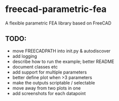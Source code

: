 # freecad-parametric-fea

 A flexible parametric FEA library based on FreeCAD

## TODO:
- move FREECADPATH into init.py & autodiscover 
- add logging
- describe how to run the example; better README
- document classes etc
- add support for multiple parameters
- better define plot when >3 parameters
- make the outputs scriptable / selectable
- move away from two plots in one
- add screenshots for each datapoint